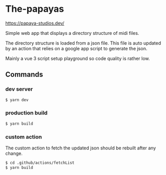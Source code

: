 # The-papayas

https://papaya-studios.dev/

Simple web app that displays a directory structure of midi files.

The directory structure is loaded from a json file. This file is auto updated by an action that 
relies on a google app script to generate the json.

Mainly a vue 3 script setup playground so code quality is rather low.


## Commands


### dev server
```bash
$ yarn dev
```

### production build
```bash
$ yarn build
```

### custom action
The custom action to fetch the updated json should be rebuilt after any change.
```bash
$ cd .github/actions/fetchList
$ yarn build
```
